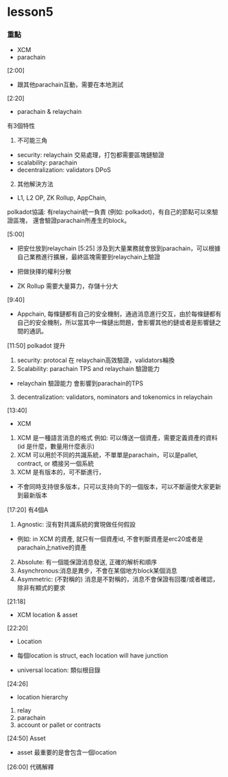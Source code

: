 # lesson5

### 重點
* XCM
* parachain

[2:00]
* 跟其他parachain互動，需要在本地測試

[2:20]
* parachain & relaychain

有3個特性
1. 不可能三角
* security: relaychain
交易處理，打包都需要區塊鏈驗證
* scalability: parachain
* decentralization: validators DPoS

2. 其他解決方法
* L1, L2 OP, ZK Rollup, AppChain,

polkadot協議: 有relaychain統一負責 (例如: polkadot)，有自己的節點可以來驗證區塊，
還會驗證parachain所產生的block。

[5:00]
* 把安仕放到relaychain
[5:25]
涉及到大量業務就會放到parachain，可以根據自己業務進行擴展，最終區塊需要到relaychain上驗證
* 把做抉擇的權利分散

* ZK Rollup 需要大量算力，存儲十分大

[9:40]
* Appchain, 每條鏈都有自己的安全機制，通過消息進行交互，由於每條鏈都有自己的安全機制，所以當其中一條鏈出問題，會影響其他的鏈或者是影響鏈之間的通訊。

[11:50]
polkadot 提升
1. security: protocal 在 relaychain高效驗證，validators輪換
2. Scalability: parachain TPS and relaychain 驗證能力
* relaychain 驗證能力 會影響到parachain的TPS
3. decentralization: validators, nominators and tokenomics in relaychain

[13:40]
* XCM
1. XCM 是一種語言消息的格式
例如: 可以傳送一個資產，需要定義資產的資料 (id 是什麼，數量用什麼表示)
2. XCM 可以用於不同的共識系統，不單單是parachain，可以是pallet, contract, or 橋接另一個系統
3. XCM 是有版本的，可不斷進行，
* 不會同時支持很多版本，只可以支持向下的一個版本，可以不斷逼使大家更新到最新版本

[17:20]
有4個A
1. Agnostic: 沒有對共識系統的實現做任何假設
* 例如: in XCM 的資產, 就只有一個資產id, 不會判斷資產是erc20或者是parachain上native的資產
2. Absolute: 有一個能保證消息發送, 正確的解析和順序
3. Asynchronous:消息是異步，不會在某個地方block某個消息
4. Asymmetric: (不對稱的) 消息是不對稱的，消息不會保證有回覆/或者確認，除非有顯式的要求

[21:18]
* XCM location & asset

[22:20]
* Location
* 每個location is struct, each location will have junction

* universal location: 類似根目錄

[24:26]
* location hierarchy
1. relay
2. parachain
3. account or pallet or contracts

[24:50]
Asset
* asset 最重要的是會包含一個location

[26:00]
代碼解釋


